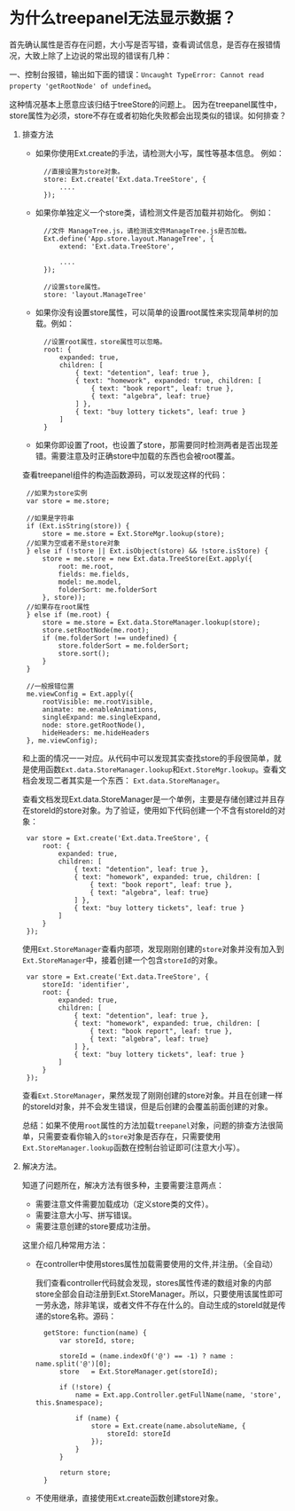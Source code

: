 # 为什么treepanel无法显示数据？ #

首先确认属性是否存在问题，大小写是否写错，查看调试信息，是否存在报错情况，大致上除了上边说的常出现的错误有几种：


一、控制台报错，输出如下面的错误：`Uncaught TypeError: Cannot read property 'getRootNode' of undefined`。


这种情况基本上愿意应该归结于treeStore的问题上。 因为在treepanel属性中，store属性为必须，store不存在或者初始化失败都会出现类似的错误。如何排查？

1. 排查方法

	* 如果你使用Ext.create的手法，请检测大小写，属性等基本信息。 例如：

			//直接设置为store对象。
			store: Ext.create('Ext.data.TreeStore', {
				....
			});

	* 如果你单独定义一个store类，请检测文件是否加载并初始化。 例如：

			//文件 ManageTree.js，请检测该文件ManageTree.js是否加载。
			Ext.define('App.store.layout.ManageTree', {
				extend: 'Ext.data.TreeStore',
			
				....
			});
			
			//设置store属性。
			store: 'layout.ManageTree'
	
	* 如果你没有设置store属性，可以简单的设置root属性来实现简单树的加载。例如：
	
			//设置root属性，store属性可以忽略。
			root: {
		        expanded: true,
		        children: [
		            { text: "detention", leaf: true },
		            { text: "homework", expanded: true, children: [
		                { text: "book report", leaf: true },
		                { text: "algebra", leaf: true}
		            ] },
		            { text: "buy lottery tickets", leaf: true }
		        ]
		    }

	* 如果你即设置了root，也设置了store，那需要同时检测两者是否出现差错。需要注意及时正确store中加载的东西也会被root覆盖。


	查看treepanel组件的构造函数源码，可以发现这样的代码：

		//如果为store实例
		var store = me.store;
		
		//如果是字符串
		if (Ext.isString(store)) {
		    store = me.store = Ext.StoreMgr.lookup(store);
		//如果为空或者不是store对象
		} else if (!store || Ext.isObject(store) && !store.isStore) {
		    store = me.store = new Ext.data.TreeStore(Ext.apply({
		        root: me.root,
		        fields: me.fields,
		        model: me.model,
		        folderSort: me.folderSort
		    }, store));
		//如果存在root属性
		} else if (me.root) {
		    store = me.store = Ext.data.StoreManager.lookup(store);
		    store.setRootNode(me.root);
		    if (me.folderSort !== undefined) {
		        store.folderSort = me.folderSort;
		        store.sort();
		    }
		}
		
		//一般报错位置
		me.viewConfig = Ext.apply({
		    rootVisible: me.rootVisible,
		    animate: me.enableAnimations,
		    singleExpand: me.singleExpand,
		    node: store.getRootNode(),
		    hideHeaders: me.hideHeaders
		}, me.viewConfig);

	和上面的情况一一对应。从代码中可以发现其实查找store的手段很简单，就是使用函数`Ext.data.StoreManager.lookup`和`Ext.StoreMgr.lookup`。查看文档会发现二者其实是一个东西： `Ext.data.StoreManager`。


	查看文档发现Ext.data.StoreManager是一个单例，主要是存储创建过并且存在storeId的store对象。为了验证，使用如下代码创建一个不含有storeId的对象：

		var store = Ext.create('Ext.data.TreeStore', {
		    root: {
		        expanded: true,
		        children: [
		            { text: "detention", leaf: true },
		            { text: "homework", expanded: true, children: [
		                { text: "book report", leaf: true },
		                { text: "algebra", leaf: true}
		            ] },
		            { text: "buy lottery tickets", leaf: true }
		        ]
		    }
		});

	使用`Ext.StoreManager`查看内部项，发现刚刚创建的`store`对象并没有加入到`Ext.StoreManager`中，接着创建一个包含`storeId`的对象。

		var store = Ext.create('Ext.data.TreeStore', {
			storeId: 'identifier',
		    root: {
		        expanded: true,
		        children: [
		            { text: "detention", leaf: true },
		            { text: "homework", expanded: true, children: [
		                { text: "book report", leaf: true },
		                { text: "algebra", leaf: true}
		            ] },
		            { text: "buy lottery tickets", leaf: true }
		        ]
		    }
		});

	查看`Ext.StoreManager`，果然发现了刚刚创建的store对象。并且在创建一样的storeId对象，并不会发生错误，但是后创建的会覆盖前面创建的对象。

	
	总结：如果不使用`root`属性的方法加载`treepanel`对象，问题的排查方法很简单，只需要查看你输入的`store`对象是否存在，只需要使用`Ext.StoreManager.lookup`函数在控制台验证即可(注意大小写）。

2. 解决方法。

	知道了问题所在，解决方法有很多种，主要需要注意两点：
	
	- 需要注意文件需要加载成功（定义store类的文件）。
	- 需要注意大小写、拼写错误。
	- 需要注意创建的store要成功注册。



	这里介绍几种常用方法：

	* 在controller中使用stores属性加载需要使用的文件,并注册。（全自动）

		我们查看controller代码就会发现，stores属性传递的数组对象的内部store全部会自动注册到Ext.StoreManager。所以，只要使用该属性即可一劳永逸，除非笔误，或者文件不存在什么的。自动生成的storeId就是传递的store名称。源码：

		    getStore: function(name) {
		        var storeId, store;
		
		        storeId = (name.indexOf('@') == -1) ? name : name.split('@')[0];
		        store   = Ext.StoreManager.get(storeId);
		
		        if (!store) {
		            name = Ext.app.Controller.getFullName(name, 'store', this.$namespace);
		
		            if (name) {
		                store = Ext.create(name.absoluteName, {
		                    storeId: storeId
		                });
		            }
		        }
		
		        return store;
		    }

	* 不使用继承，直接使用Ext.create函数创建store对象。